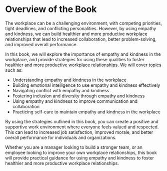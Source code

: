 Overview of the Book
=============================================

The workplace can be a challenging environment, with competing priorities, tight deadlines, and conflicting personalities. However, by using empathy and kindness, we can build healthier and more productive workplace relationships that lead to increased collaboration, better problem-solving, and improved overall performance.

In this book, we will explore the importance of empathy and kindness in the workplace, and provide strategies for using these qualities to foster healthier and more productive workplace relationships. We will cover topics such as:

* Understanding empathy and kindness in the workplace
* Building emotional intelligence to use empathy and kindness effectively
* Navigating conflict with empathy and kindness
* Fostering inclusion and diversity through empathy and kindness
* Using empathy and kindness to improve communication and collaboration
* Practicing self-care to maintain empathy and kindness in the workplace

By using the strategies outlined in this book, you can create a positive and supportive work environment where everyone feels valued and respected. This can lead to increased job satisfaction, improved morale, and better overall performance for individuals and organizations.

Whether you are a manager looking to build a stronger team, or an employee looking to improve your own workplace relationships, this book will provide practical guidance for using empathy and kindness to foster healthier and more productive workplace relationships.
